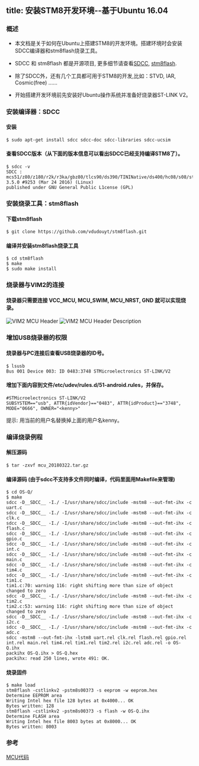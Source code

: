 title: 安装STM8开发环境--基于Ubuntu 16.04
---

### 概述
* 本文档是关于如何在Ubuntu上搭建STM8的开发环境。搭建环境时会安装SDCC编译器和stm8flash烧录工具。

* SDCC 和 stm8flash 都是开源项目, 更多细节请查看[SDCC](http://sdcc.sourceforge.net/), [stm8flash](https://github.com/vdudouyt/stm8flash).

* 除了SDCC外，还有几个工具都可用于STM8的开发,比如：STVD, IAR, Cosmic(free) ……

* 开始搭建开发环境前先安装好Ubuntu操作系统并准备好烧录器ST-LINK V2。

### 安装编译器：SDCC
#### 安装

```
$ sudo apt-get install sdcc sdcc-doc sdcc-libraries sdcc-ucsim

```

#### 查看SDCC版本（从下面的版本信息可以看出SDCC已经支持编译STM8了）。
```
$ sdcc -v
SDCC : mcs51/z80/z180/r2k/r3ka/gbz80/tlcs90/ds390/TININative/ds400/hc08/s08/stm8 3.5.0 #9253 (Mar 24 2016) (Linux)
published under GNU General Public L1cense (GPL)
```

### 安装烧录工具：stm8flash
#### 下载stm8flash
```
$ git clone https://github.com/vdudouyt/stm8flash.git
```
#### 编译并安装stm8flash烧录工具
```
$ cd stm8flash
$ make
$ sudo make install
```

### 烧录器与VIM2的连接
#### 烧录器只需要连接 **VCC_MCU, MCU_SWIM, MCU_NRST, GND** 就可以实现烧录。
![VIM2 MCU Header](/images/vim2/vim2_mcu_header.png)
![VIM2 MCU Header Description](/images/vim2/vim2_mcu_header_desc.png)


### 增加USB烧录器的权限

#### 烧录器与PC连接后查看USB烧录器的ID号。
```
$ lsusb
Bus 001 Device 003: ID 0483:3748 STMicroelectronics ST-LINK/V2
```

#### 增加下面内容到文件/etc/udev/rules.d/51-android.rules，并保存。
```
#STMicroelectronics ST-LINK/V2
SUBSYSTEM=="usb", ATTR{idVendor}=="0483", ATTR{idProduct}=="3748", MODE="0666", OWNER="<kenny>"
```
  提示: 用当前的用户名替换掉上面的用户名kenny。

### 编译烧录例程

#### 解压源码
```
$ tar -zxvf mcu_20180322.tar.gz
```

#### 编译源码 (由于sdcc不支持多文件同时编译，代码里面用Makefile来管理)
```
$ cd OS-Q/
$ make
sdcc -D__SDCC__ -I./ -I/usr/share/sdcc/include -mstm8 --out-fmt-ihx -c uart.c
sdcc -D__SDCC__ -I./ -I/usr/share/sdcc/include -mstm8 --out-fmt-ihx -c clk.c
sdcc -D__SDCC__ -I./ -I/usr/share/sdcc/include -mstm8 --out-fmt-ihx -c flash.c
sdcc -D__SDCC__ -I./ -I/usr/share/sdcc/include -mstm8 --out-fmt-ihx -c gpio.c
sdcc -D__SDCC__ -I./ -I/usr/share/sdcc/include -mstm8 --out-fmt-ihx -c int.c
sdcc -D__SDCC__ -I./ -I/usr/share/sdcc/include -mstm8 --out-fmt-ihx -c main.c
sdcc -D__SDCC__ -I./ -I/usr/share/sdcc/include -mstm8 --out-fmt-ihx -c tim4.c
sdcc -D__SDCC__ -I./ -I/usr/share/sdcc/include -mstm8 --out-fmt-ihx -c tim1.c
tim1.c:70: warning 116: right shifting more than size of object changed to zero
sdcc -D__SDCC__ -I./ -I/usr/share/sdcc/include -mstm8 --out-fmt-ihx -c tim2.c
tim2.c:53: warning 116: right shifting more than size of object changed to zero
sdcc -D__SDCC__ -I./ -I/usr/share/sdcc/include -mstm8 --out-fmt-ihx -c i2c.c
sdcc -D__SDCC__ -I./ -I/usr/share/sdcc/include -mstm8 --out-fmt-ihx -c adc.c
sdcc -mstm8 --out-fmt-ihx -lstm8 uart.rel clk.rel flash.rel gpio.rel int.rel main.rel tim4.rel tim1.rel tim2.rel i2c.rel adc.rel -o OS-Q.ihx
packihx OS-Q.ihx > OS-Q.hex
packihx: read 250 lines, wrote 491: OK.
```

#### 烧录固件
```
$ make load
stm8flash -cstlinkv2 -pstm8s003?3 -s eeprom -w eeprom.hex
Determine EEPROM area
Writing Intel hex file 128 bytes at 0x4000... OK
Bytes written: 128
stm8flash -cstlinkv2 -pstm8s003?3 -s flash -w OS-Q.ihx
Determine FLASH area
Writing Intel hex file 8003 bytes at 0x8000... OK
Bytes written: 8003
```

### 参考
[MCU代码](https://github.com/OS-Q/vim2-mcu)
